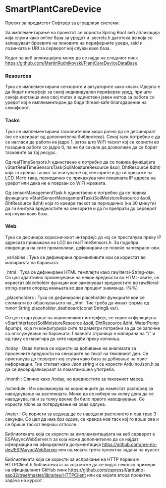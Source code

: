 # SmartPlantCareDevice

Проект за предметот Софтвер за вградливи системи.

За имплементирање на проектот се користи Spring Boot веб апликација која служи како online база за уредот и .secrets.h датотека во која се запишуваат броевите на пиновите на периферните уреди, ssid и лозинката и URI за серверот кој служи како база.

Кодот за веб апликацијата може да се најде на следниот линк https://github.com/MartinRudnikovski/PlantCareDeviceDataBase.

### Resources
Тука се имплементирани сензорите и актуаторите како класи. Идејата е да бидат интерфејс за секој индивидуален периферен уред, при што секоја инстанца има свој mutex и единствен јавен метод за работа со уредот кој е имплементиран да биде thread-safe благодарение на семафорот.

### Tasks
Тука се имплементирани тасковите кои мора рачно да се дефинираат (не се креираат од дополнителна библиотека). Секој таск потребно е да се нагласи да работи на јадро 1, затоа што WiFi таскот кој се користи во позадина работи со јадро 0, па не би сакале да дозволиме да се борат тасковите за тој ресурс.

Од realTimeSensors.h единствено е потребно да се повика функцијата vStartRealTimeSensorsTask(SoilMoistureResource &soil, DhtResource &dht) која го креира таскот за вчитување од сензорите и да ги прикаже на LCD. Исто така, периодично се прикажува или локалната IP адреса на уредот или дека не е поврзан со WiFi мрежата.

Од sensorManagementTask.h единствено е потребно да се повика функцијата vStartSensorManagementTask(SoilMoistureResource &soil, DhtResource &dht) која го креира таскот за периодично (на 30 минути) да ги вчитува вредностите на сензорите и да ги препрати до серверот кој служи како база.

### Web
Тука се дефинира корисничкиот интерфејс до кој се пристапува преку IP адресата прикажана на LCD во realTimeSensors.h. За подобра евиденција на сите променливи, дефинирани се повеќе namespace-ови.

_variables : Тука се дефинирани променливите кои се користат во мапирањта на барањата.

_html : Тука се дефинирани HTML темплејти како rawliteral-String-ови. Со цел адаптивно променување на некои вредности во HTML-овите, се користат placeholder функции кои заменуваат вредностите во rawliteral-string-овите според имињата во две процент знаменца. (%<name>%)

_placeholders : Тука се дефинирани placeholder функциите кои се спомнати во објаснувањето на _html. Тие треба да имаат форма од типот String placeholder_dashboard(const String& var).
  
Со цел стартување на корисничкиот интерфејс, се користи функцијата 
vStartInterface(SoilMoistureResource &soil, DhtResource &dht, WaterPump &pump), која ги конфигурира сите параметри потребни за да се започне со опслужување на барањата. Главната страница е мапирана на "/" и од таму се навигира до сите наредби преку копчиња.
  
/today : Оваа патека се користи за добивање на анализата за просечните вредности на сензорите во текот на тековниот ден. Се пристапува до серверот кој служи како база за добивање на овие информации. Тие стигаат како Json string и се користи ArduinoJson.h за да се десеријализираат за поматамошна употреба.

/month : Слично како /today, но вредностите за тековниот месец.

/schedule : Им овозможува на корисниците да наместат распоред за наводнување на растенијата. Може да се избере на колку дена да се наводнува, па и за толку време би било првото наводнување. Се користи /done за потврдување на оваа одлука.

/water : Се користи за веднаш да се наводени растението и ова трае 3 секунди. Со цел да има брз одзив, се креира нов таск кој го врши ова и се брише таскот веднаш отпосле.

Библиотеката која се користи за имплементацијата на веб серверот е ESPAsyncWebServer.h за која може дополнително да се најдат ифнормации на официјалната документација https://github.com/me-no-dev/ESPAsyncWebServer или од мојата трета проектна задача на курсот.

Библиотеката која се користи за испраќање на HTTP пораки е HTTPClient.h библиотеката за која може да се видат неколку примери на официјалниот GitHub линк https://github.com/espressif/arduino-esp32/tree/master/libraries/HTTPClient или од мојата втора проектна задача на курсот.
